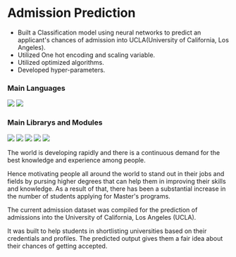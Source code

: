 # Admission Prediction

- Built a Classification model using neural networks to predict an applicant's chances of admission into UCLA(University of California, Los Angeles).
- Utilized One hot encoding and scaling variable.
- Utilized optimized algorithms.
- Developed hyper-parameters.

###  Main Languages
<p>
<img src="https://img.shields.io/badge/python-3670A0?style=for-the-badge&logo=python&logoColor=ffdd54">
<img src="https://img.shields.io/badge/Markdown-000000?style=for-the-badge&logo=markdown&logoColor=white"></p>

### Main Librarys and Modules
<p><img src="https://img.shields.io/badge/numpy-%23013243.svg?style=for-the-badge&logo=numpy&logoColor=white">
<img src="https://img.shields.io/badge/pandas-%23150458.svg?style=for-the-badge&logo=pandas&logoColor=white">
<img src="https://img.shields.io/badge/scikit--learn-%23F7931E.svg?style=for-the-badge&logo=scikit-learn&logoColor=white">
<img src="https://img.shields.io/badge/Keras-%23D00000.svg?style=for-the-badge&logo=Keras&logoColor=white">
<img src="https://img.shields.io/badge/TensorFlow-%23FF6F00.svg?style=for-the-badge&logo=TensorFlow&logoColor=white"></p>


The world is developing rapidly and there is a continuous demand for the best knowledge and experience among people. 

Hence motivating people all around the world to stand out in their jobs and fields by pursing higher degrees that can help them in improving their skills and knowledge. As a result of that, there has been a substantial increase in the number of students applying for Master's programs.

The current admission dataset was compiled for the prediction of admissions into the University of California, Los Angeles (UCLA).

It was built to help students in shortlisting universities based on their credentials and profiles. The predicted output gives them a fair idea about their chances of getting accepted.